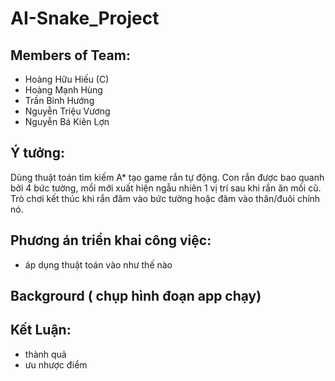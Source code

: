 # AI-Snake_Project
## Members of Team:
  + Hoàng Hữu Hiếu (C) 
  + Hoàng Mạnh Hùng
  + Trần Bỉnh Hướng
  + Nguyễn Triệu Vương
  + Nguyễn Bá Kiên Lợn
## Ý tưởng: 
Dùng thuật toán tìm kiếm A* tạo game rắn tự động. Con rắn được bao quanh bởi 4 bức tường, mồi mới xuất hiện ngẫu nhiên 1 vị trí sau khi rắn ăn mồi cũ. Trò chơi kết thúc khi rắn đâm vào bức tường hoặc đâm vào thân/đuôi chính nó.


## Phương án triển khai công việc:
  + áp dụng thuật toán vào như thế nào 




## Backgrourd ( chụp hình đoạn app chạy) 



## Kết Luận: 
 + thành quả
 + ưu nhược điểm 
